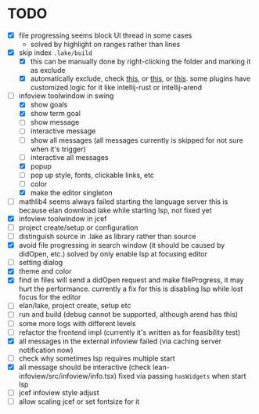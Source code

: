 
# TODO

- [x] file progressing seems block UI thread in some cases
    - solved by highlight on ranges rather than lines
- [x] skip index `.lake/build`
    - [x] this can be manually done by right-clicking the folder and marking it as exclude
    - [x] automatically exclude, check [this](https://youtrack.jetbrains.com/issue/IDEA-194725/Specify-IntelliJ-exclude-directories-in-build.gradle), or [this](https://youtrack.jetbrains.com/issue/IJPL-8363/Ability-to-have-default-Excluded-Folders-not-per-project), or [this](https://youtrack.jetbrains.com/issue/WEB-11419).
      some plugins have customized logic for it like intellij-rust or intellij-arend
- [ ] infoview toolwindow in swing
    - [x] show goals
    - [x] show term goal
    - [ ] show message
    - [ ] interactive message
    - [ ] show all messages (all messages currently is skipped for not sure when it's trigger)
    - [ ] interactive all messages
    - [x] popup
    - [ ] pop up style, fonts, clickable links, etc
    - [ ] color
    - [x] make the editor singleton
- [ ] mathlib4 seems always failed starting the language server
  this is because elan download lake while starting lsp, not fixed yet
- [x] infoview toolwindow in jcef
- [ ] project create/setup or configuration
- [ ] distinguish source in .lake as library rather than source
- [x] avoid file progressing in search window (it should be caused by didOpen, etc.) solved by only enable lsp at focusing editor
- [ ] setting dialog
- [x] theme and color
- [x] find in files will send a didOpen request and make fileProgress, it may hurt the performance.
  currently a fix for this is disabling lsp while lost focus for the editor
- [ ] elan/lake, project create, setup etc
- [ ] run and build (debug cannot be supported, although arend has this)
- [ ] some more logs with different levels
- [ ] refactor the frontend impl (currently it's written as for feasibility test)
- [x] all messages in the external infoview failed (via caching server notification now)
- [ ] check why sometimes lsp requires multiple start
- [x] all message should be interactive (check lean-infoview/src/infoview/info.tsx)
  fixed via passing `hasWidgets` when start lsp
- [ ] jcef infoview style adjust
- [ ] allow scaling jcef or set fontsize for it
